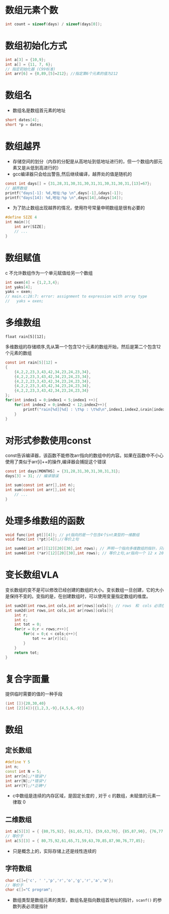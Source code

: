 # 数组元素个数
```c
int count = sizeof(days) / sizeof(days[0]);
```

# 数组初始化方式
```c
int a[3] = {10,9};
int a[] = {11, 7, 6};
// 指定初始化器 (C99标准)
int arr[6] = {0,89,[5]=212}; //指定第6个元素的值为212
```

# 数组名
- 数组名是数组首元素的地址
```c
short dates[4];
short *p = dates;
```

# 数组越界
- 存储空间的划分（内存的分配是从高地址到低地址进行的，但一个数组内部元素又是从低到高进行的）
- gcc编译器只会给出警告,然后继续编译，越界处的值是随机的
```c
const int days[] = {31,28,31,30,31,30,31,31,30,31,30,31,[13]=67};
// 越界数组
printf("days[-1]: %d,地址:%p \n",days[-1],&days[-1]);
printf("days[14]: %d,地址:%p \n",days[14],&days[14]);
```
- 为了防止数组出现越界的情况，使用符号常量申明数组是很有必要的
```c
#define SIZE 4
int main(){
    int arr[SIZE];
    // ...
}
```

# 数组赋值
c 不允许数组作为一个单元赋值给另一个数组
```c
int oxen[4] = {1,2,3,4};
int yaks[4];
yaks = oxen;
// main.c:28:7: error: assignment to expression with array type
//   yaks = oxen;
```

# 多维数组
```
float rain[5][12];
```
多维数组的存储顺序,先从第一个包含12个元素的数组开始，然后是第二个包含12个元素的数组
```c
const int rain[5][12] =
{
    {4,2,2,23,3,43,42,34,23,24,23,34},
    {4,2,2,23,3,43,42,34,23,24,23,34},
    {4,2,2,23,3,43,42,34,23,24,23,34},
    {4,2,2,23,3,43,42,34,23,24,23,34},
    {4,2,2,23,3,43,42,34,23,24,23,34}
};
for(int index1 = 0;index1 < 5;index1 ++){
    for(int index2 = 0;index2 < 12;index2++){
        printf("rain[%d][%d] : \t%p : \t%d\n",index1,index2,&rain[index1][index2],rain[index1][index2]);
    }
}
```


# 对形式参数使用const
const告诉编译器，该函数不能修改arr指向的数组中的内容。如果在函数中不小心使用了类似于arr[i]++的操作,编译器会捕捉这个错误
```c
const int days[MONTHS] = {31,28,31,30,31,30,31,31};
days[3] = 31; // 编译错误
```

```c
int sum(const int arr[],int n);
int sum(const int arr[],int n){
    // ...
}
```

# 处理多维数组的函数

```c
void func(int pt[][4]); // pt指向的是一个包含4个int类型的一维数组
void func(int (*pt)[4]);//等价上句

int sum4d(int ar[][12][20][30],int rows); // 声明一个指向多维数组的指针，只能省略最左边括号中的值
int sum4d(int (*ar)[12][20][30],int rows); // 等价上句,ar指向一个 12 x 20 x 30 的int数组
```

# 变长数组VLA
变长数组的变不是可以修改已经创建的数组的大小。变长数组一旦创建，它的大小是保持不变的。变指的是，在创建数组时，可以使用变量指定数组的维度。
```c
int sum2d(int rows,int cols,int ar[rows][cols]); // rows　和　cols 必须在 ar 前面
int sum2d(int rows,int cols,int ar[rows][cols]){
    int r;
    int c;
    int tot = 0;
    for(r = 0;r < rows;r++){
        for(c = 0;c < cols;c++){
            tot += ar[r][c];
        }
    }
    return tot;
}
```

# 复合字面量
提供临时需要的值的一种手段
```c
(int []){20,30,40}
(int [2][4]){{1,2,3,-9},{4,5,6,-9}}
```


# 数组
## 定长数组
```c++
#define Y 5
int n;
const int N = 5;
int arr[n];/*错误*/
int arr[N];/*错误*/
int arr[Y];/*正确*/
```
- c中数组是连续的内存区域，是固定长度的 , 对于 c 的数组，未赋值的元素一律取 0

## 二维数组
```c++
int a[5][3] = { {80,75,92}, {61,65,71}, {59,63,70}, {85,87,90}, {76,77,85} };
// 等价于
int a[5][3] = { 80,75,92,61,65,71,59,63,70,85,87,90,76,77,85};
```
- 只是概念上的，实际存储上还是线性连续的

## 字符数组
```c++
char c[]={'c', ' ','p','r','o','g','r','a','m'};
// 等价于
char c[]="C program";
```
- 数组类型是数组元素的类型，数组名是指向数组首地址的指针，`scanf()` 的参数列表必须是指针

